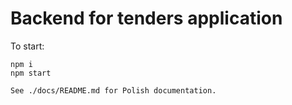 # Backend for tenders application
To start:
```
npm i
npm start
```

`See ./docs/README.md for Polish documentation.`